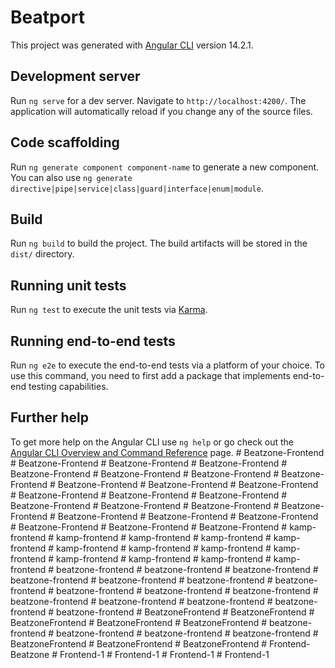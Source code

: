 # Beatport

This project was generated with [Angular CLI](https://github.com/angular/angular-cli) version 14.2.1.

## Development server

Run `ng serve` for a dev server. Navigate to `http://localhost:4200/`. The application will automatically reload if you change any of the source files.

## Code scaffolding

Run `ng generate component component-name` to generate a new component. You can also use `ng generate directive|pipe|service|class|guard|interface|enum|module`.

## Build

Run `ng build` to build the project. The build artifacts will be stored in the `dist/` directory.

## Running unit tests

Run `ng test` to execute the unit tests via [Karma](https://karma-runner.github.io).

## Running end-to-end tests

Run `ng e2e` to execute the end-to-end tests via a platform of your choice. To use this command, you need to first add a package that implements end-to-end testing capabilities.

## Further help

To get more help on the Angular CLI use `ng help` or go check out the [Angular CLI Overview and Command Reference](https://angular.io/cli) page.
#   B e a t z o n e - F r o n t e n d  
 #   B e a t z o n e - F r o n t e n d  
 #   B e a t z o n e - F r o n t e n d  
 #   B e a t z o n e - F r o n t e n d  
 #   B e a t z o n e - F r o n t e n d  
 #   B e a t z o n e - F r o n t e n d  
 #   B e a t z o n e - F r o n t e n d  
 #   B e a t z o n e - F r o n t e n d  
 #   B e a t z o n e - F r o n t e n d  
 #   B e a t z o n e - F r o n t e n d  
 #   B e a t z o n e - F r o n t e n d  
 #   B e a t z o n e - F r o n t e n d  
 #   B e a t z o n e - F r o n t e n d  
 #   B e a t z o n e - F r o n t e n d  
 #   B e a t z o n e - F r o n t e n d  
 #   B e a t z o n e - F r o n t e n d  
 #   B e a t z o n e - F r o n t e n d  
 #   B e a t z o n e - F r o n t e n d  
 #   B e a t z o n e - F r o n t e n d  
 #   B e a t z o n e - F r o n t e n d  
 #   B e a t z o n e - F r o n t e n d  
 #   B e a t z o n e - F r o n t e n d  
 #   B e a t z o n e - F r o n t e n d  
 #   B e a t z o n e - F r o n t e n d  
 #   k a m p - f r o n t e n d  
 #   k a m p - f r o n t e n d  
 #   k a m p - f r o n t e n d  
 #   k a m p - f r o n t e n d  
 #   k a m p - f r o n t e n d  
 #   k a m p - f r o n t e n d  
 #   k a m p - f r o n t e n d  
 #   k a m p - f r o n t e n d  
 #   k a m p - f r o n t e n d  
 #   k a m p - f r o n t e n d  
 #   k a m p - f r o n t e n d  
 #   k a m p - f r o n t e n d  
 #   k a m p - f r o n t e n d  
 #   b e a t z o n e - f r o n t e n d  
 #   b e a t z o n e - f r o n t e n d  
 #   b e a t z o n e - f r o n t e n d  
 #   b e a t z o n e - f r o n t e n d  
 #   b e a t z o n e - f r o n t e n d  
 #   b e a t z o n e - f r o n t e n d  
 #   b e a t z o n e - f r o n t e n d  
 #   b e a t z o n e - f r o n t e n d  
 #   b e a t z o n e - f r o n t e n d  
 #   b e a t z o n e - f r o n t e n d  
 #   b e a t z o n e - f r o n t e n d  
 #   b e a t z o n e - f r o n t e n d  
 #   b e a t z o n e - f r o n t e n d  
 #   b e a t z o n e - f r o n t e n d  
 #   b e a t z o n e - f r o n t e n d  
 #   B e a t z o n e F r o n t e n d  
 #   B e a t z o n e F r o n t e n d  
 #   B e a t z o n e F r o n t e n d  
 #   B e a t z o n e F r o n t e n d  
 #   B e a t z o n e F r o n t e n d  
 #   b e a t z o n e - f r o n t e n d  
 #   b e a t z o n e - f r o n t e n d  
 #   b e a t z o n e - f r o n t e n d  
 #   b e a t z o n e - f r o n t e n d  
 #   B e a t z o n e F r o n t e n d  
 #   B e a t z o n e F r o n t e n d  
 #   B e a t z o n e F r o n t e n d  
 #   F r o n t e n d - B e a t z o n e  
 #   F r o n t e n d - 1  
 #   F r o n t e n d - 1  
 #   F r o n t e n d - 1  
 #   F r o n t e n d - 1  
 